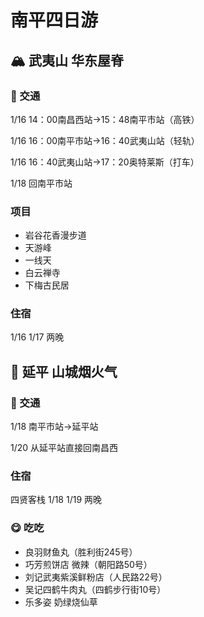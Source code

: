 # 南平四日游

## :mountain_snow: 武夷山 华东屋脊

### :bullettrain_front: 交通
1/16 14：00南昌西站→15：48南平市站（高铁）

1/16 16：00南平市站→16：40武夷山站（轻轨）

1/16 16：40武夷山站→17：20奥特莱斯（打车）

1/18 回南平市站

### 项目

- 岩谷花香漫步道
- 天游峰
- 一线天
- 白云禅寺
- 下梅古民居

### 住宿
 1/16 1/17 两晚

## :sunrise_over_mountains: 延平 山城烟火气

### :bullettrain_front: 交通
1/18 南平市站→延平站


1/20 从延平站直接回南昌西

### 住宿

四贤客栈 1/18 1/19 两晚

### :yum: 吃吃

- 良羽财鱼丸（胜利街245号）
- 巧芳煎饼店 微辣（朝阳路50号）
- 刘记武夷紫溪鲜粉店（人民路22号）
- 吴记四鹤牛肉丸（四鹤步行街10号）
- 乐多姿 奶绿烧仙草
